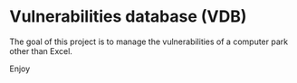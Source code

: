# Vulnerabilities database (VDB)

The goal of this project is to manage the vulnerabilities of a computer park other than Excel.

Enjoy

